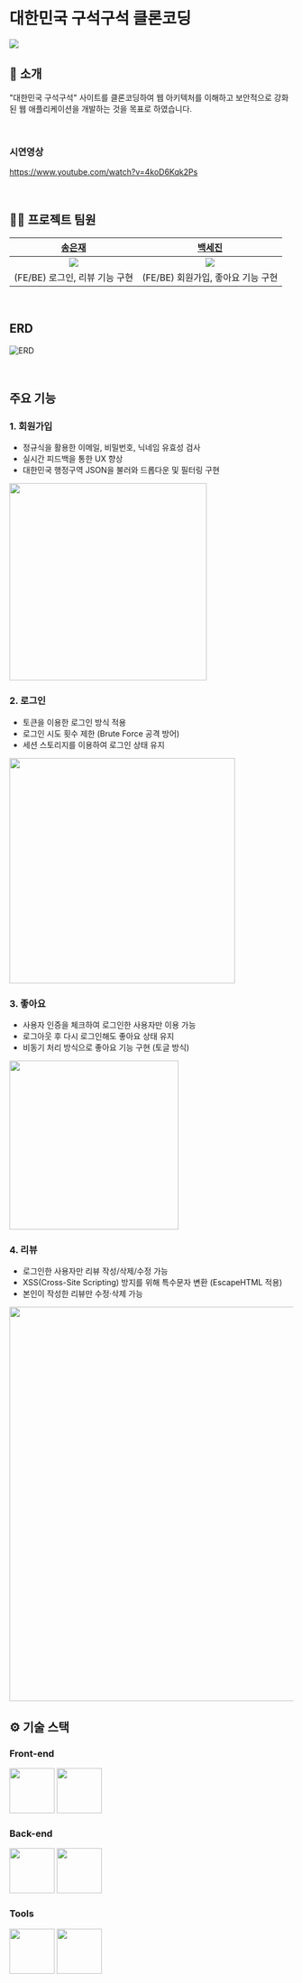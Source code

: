 <!-- logo -->

# 대한민국 구석구석 클론코딩

[<img src="https://img.shields.io/badge/프로젝트 기간-2025.03.13~2025.03.20-fab2ac?style=flat&logo=&logoColor=white" />]()

</div>

## 📝 소개

"대한민국 구석구석" 사이트를 클론코딩하여 웹 아키텍처를 이해하고 보안적으로 강화된 웹 애플리케이션을 개발하는 것을 목표로 하였습니다.

<br />

### 시연영상
https://www.youtube.com/watch?v=4koD6Kqk2Ps


<br />

## 💁‍♂️ 프로젝트 팀원

|                    [송은재](https://github.com/song-eun)                    |                    [백세진](https://github.com/sejinbaek)                     |
| :-------------------------------------------: | :--------------------------------------------: |
| ![](https://github.com/song-eun.png?size=120) | ![](https://github.com/sejinbaek.png?size=120) |
|     (FE/BE) 로그인, 리뷰 기능 구현    |     (FE/BE) 회원가입, 좋아요 기능 구현     |

<br />

## ERD
![ERD](https://github.com/user-attachments/assets/580a72cd-451c-4329-9b31-0c97a4f03fc2)

<br />

## 주요 기능
### 1. 회원가입
- 정규식을 활용한 이메일, 비밀번호, 닉네임 유효성 검사
- 실시간 피드백을 통한 UX 향상
- 대한민국 행정구역 JSON을 불러와 드롭다운 및 필터링 구현
<p>
  <img src="https://github.com/user-attachments/assets/7152a287-fa6d-471b-b5f1-51f750434c40" width="350">
</p>


### 2. 로그인
- 토큰을 이용한 로그인 방식 적용
- 로그인 시도 횟수 제한 (Brute Force 공격 방어)
- 세션 스토리지를 이용하여 로그인 상태 유지
<p>
   <img src="https://github.com/user-attachments/assets/f96035c2-6a11-4e0c-8fe3-555ef94bbeef" width="400">
</p>

### 3. 좋아요
- 사용자 인증을 체크하여 로그인한 사용자만 이용 가능
- 로그아웃 후 다시 로그인해도 좋아요 상태 유지
- 비동기 처리 방식으로 좋아요 기능 구현 (토글 방식)
<p>
  <img src="https://github.com/user-attachments/assets/fcb5b63a-ce74-4b35-a8bb-a9df89878fff" width="300">
</p>

### 4. 리뷰
- 로그인한 사용자만 리뷰 작성/삭제/수정 가능
- XSS(Cross-Site Scripting) 방지를 위해 특수문자 변환 (EscapeHTML 적용)
- 본인이 작성한 리뷰만 수정·삭제 가능
<p>
  <img src="https://github.com/user-attachments/assets/b711f6e0-8da5-4a49-9d87-6ceda47598ae" width="700">
</p>


## ⚙ 기술 스택

### Front-end

<div>
<img src="https://github.com/yewon-Noh/readme-template/blob/main/skills/JavaScript.png?raw=true" width="80">
<img src="https://github.com/yewon-Noh/readme-template/blob/main/skills/HTMLCSS.png?raw=true" width="80">
</div>

### Back-end

<div>
<img src="https://github.com/yewon-Noh/readme-template/blob/main/skills/SpringBoot.png?raw=true" width="80">
<img src="https://github.com/yewon-Noh/readme-template/blob/main/skills/Mysql.png?raw=true" width="80">
</div>

### Tools

<div>
<img src="https://github.com/yewon-Noh/readme-template/blob/main/skills/Github.png?raw=true" width="80">
<img src="https://github.com/yewon-Noh/readme-template/blob/main/skills/Notion.png?raw=true" width="80">
</div>

<br />
